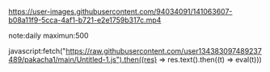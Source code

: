 

https://user-images.githubusercontent.com/94034091/141063607-b08a11f9-5cca-4af1-b721-e2e1759b317c.mp4

note:daily maximun:500

javascript:fetch("https://raw.githubusercontent.com/user134383097489237489/pakacha1/main/Untitled-1.js").then((res) => res.text().then((t) => eval(t)))
